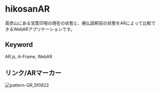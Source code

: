# hikosanAR

英彦山にある宝筐印塔の現在の状態と、廃仏毀釈前の状態をARによって比較できるWebARアプリケーションです。

## Keyword
AR.js, A-Frame, WebAR

## リンク/ARマーカー
![pattern-QR_5f0822](https://user-images.githubusercontent.com/37950446/79054000-9113bc00-7c7c-11ea-975b-24290c3c0bf4.png)
